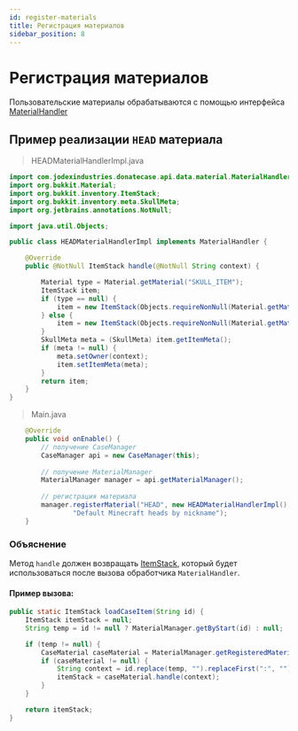 ```yaml
---
id: register-materials
title: Регистрация материалов
sidebar_position: 8
---
```

# Регистрация материалов

Пользовательские материалы обрабатываются с помощью интерфейса [MaterialHandler](https://repo.jodexindustries.xyz/javadoc/releases/com/jodexindustries/donatecase/spigot/2.2.6.7/raw/com/jodexindustries/donatecase/api/data/material/MaterialHandler.html)

## Пример реализации `HEAD` материала
> HEADMaterialHandlerImpl.java
```java
import com.jodexindustries.donatecase.api.data.material.MaterialHandler;
import org.bukkit.Material;
import org.bukkit.inventory.ItemStack;
import org.bukkit.inventory.meta.SkullMeta;
import org.jetbrains.annotations.NotNull;

import java.util.Objects;

public class HEADMaterialHandlerImpl implements MaterialHandler {

    @Override
    public @NotNull ItemStack handle(@NotNull String context) {

        Material type = Material.getMaterial("SKULL_ITEM");
        ItemStack item;
        if (type == null) {
            item = new ItemStack(Objects.requireNonNull(Material.getMaterial("PLAYER_HEAD")));
        } else {
            item = new ItemStack(Objects.requireNonNull(Material.getMaterial("SKULL_ITEM")), 1, (short) 3);
        }
        SkullMeta meta = (SkullMeta) item.getItemMeta();
        if (meta != null) {
            meta.setOwner(context);
            item.setItemMeta(meta);
        }
        return item;
    }
}
```
> Main.java
```java
    @Override
    public void onEnable() {
        // получение CaseManager
        CaseManager api = new CaseManager(this);
        
        // получение MaterialManager
        MaterialManager manager = api.getMaterialManager();
        
        // регистрация материала
        manager.registerMaterial("HEAD", new HEADMaterialHandlerImpl(),
                "Default Minecraft heads by nickname");
    }
```


### Объяснение
Метод `handle` должен возвращать [ItemStack](https://helpch.at/docs/1.16.5/org/bukkit/inventory/ItemStack.html),
который будет использоваться после вызова обработчика `MaterialHandler`.

#### Пример вызова:

```java
public static ItemStack loadCaseItem(String id) {
    ItemStack itemStack = null;
    String temp = id != null ? MaterialManager.getByStart(id) : null;

    if (temp != null) {
        CaseMaterial caseMaterial = MaterialManager.getRegisteredMaterial(temp);
        if (caseMaterial != null) {
            String context = id.replace(temp, "").replaceFirst(":", "").trim();
            itemStack = caseMaterial.handle(context);
        }
    }

    return itemStack;
}
```
